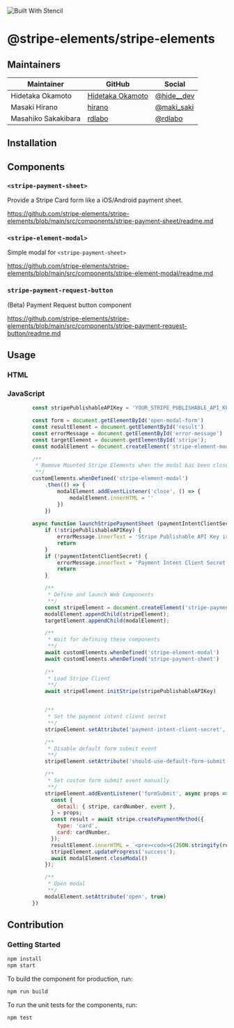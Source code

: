 ![Built With Stencil](https://img.shields.io/badge/-Built%20With%20Stencil-16161d.svg?logo=data%3Aimage%2Fsvg%2Bxml%3Bbase64%2CPD94bWwgdmVyc2lvbj0iMS4wIiBlbmNvZGluZz0idXRmLTgiPz4KPCEtLSBHZW5lcmF0b3I6IEFkb2JlIElsbHVzdHJhdG9yIDE5LjIuMSwgU1ZHIEV4cG9ydCBQbHVnLUluIC4gU1ZHIFZlcnNpb246IDYuMDAgQnVpbGQgMCkgIC0tPgo8c3ZnIHZlcnNpb249IjEuMSIgaWQ9IkxheWVyXzEiIHhtbG5zPSJodHRwOi8vd3d3LnczLm9yZy8yMDAwL3N2ZyIgeG1sbnM6eGxpbms9Imh0dHA6Ly93d3cudzMub3JnLzE5OTkveGxpbmsiIHg9IjBweCIgeT0iMHB4IgoJIHZpZXdCb3g9IjAgMCA1MTIgNTEyIiBzdHlsZT0iZW5hYmxlLWJhY2tncm91bmQ6bmV3IDAgMCA1MTIgNTEyOyIgeG1sOnNwYWNlPSJwcmVzZXJ2ZSI%2BCjxzdHlsZSB0eXBlPSJ0ZXh0L2NzcyI%2BCgkuc3Qwe2ZpbGw6I0ZGRkZGRjt9Cjwvc3R5bGU%2BCjxwYXRoIGNsYXNzPSJzdDAiIGQ9Ik00MjQuNywzNzMuOWMwLDM3LjYtNTUuMSw2OC42LTkyLjcsNjguNkgxODAuNGMtMzcuOSwwLTkyLjctMzAuNy05Mi43LTY4LjZ2LTMuNmgzMzYuOVYzNzMuOXoiLz4KPHBhdGggY2xhc3M9InN0MCIgZD0iTTQyNC43LDI5Mi4xSDE4MC40Yy0zNy42LDAtOTIuNy0zMS05Mi43LTY4LjZ2LTMuNkgzMzJjMzcuNiwwLDkyLjcsMzEsOTIuNyw2OC42VjI5Mi4xeiIvPgo8cGF0aCBjbGFzcz0ic3QwIiBkPSJNNDI0LjcsMTQxLjdIODcuN3YtMy42YzAtMzcuNiw1NC44LTY4LjYsOTIuNy02OC42SDMzMmMzNy45LDAsOTIuNywzMC43LDkyLjcsNjguNlYxNDEuN3oiLz4KPC9zdmc%2BCg%3D%3D&colorA=16161d&style=flat-square)

# @stripe-elements/stripe-elements


## Maintainers

| Maintainer | GitHub | Social |
| --- | --- | --- |
| Hidetaka Okamoto | [Hidetaka Okamoto](https://github.com/hideokamoto) | [@hide__dev](https://twitter.com/hide__dev) |
| Masaki Hirano | [hirano](https://github.com/contiki9) | [@maki_saki](https://twitter.com/maki_saki) |
| Masahiko Sakakibara | [rdlabo](https://github.com/rdlabo) | [@rdlabo](https://twitter.com/rdlabo) |

## Installation


## Components

### `<stripe-payment-sheet>`

Provide a Stripe Card form like a iOS/Android payment sheet.

https://github.com/stripe-elements/stripe-elements/blob/main/src/components/stripe-payment-sheet/readme.md

### `<stripe-element-modal>`

Simple modal for `<stripe-payment-sheet>`

https://github.com/stripe-elements/stripe-elements/blob/main/src/components/stripe-element-modal/readme.md

### `stripe-payment-request-button`

(Beta) Payment Request button component

https://github.com/stripe-elements/stripe-elements/blob/main/src/components/stripe-payment-request-button/readme.md

## Usage

### HTML


### JavaScript


```javascript
        const stripePublishableAPIKey = 'YOUR_STRIPE_PUBLISHABLE_API_KEY'

        const form = document.getElementById('open-modal-form')
        const resultElement = document.getElementById('result')
        const errorMessage = document.getElementById('error-message')
        const targetElement = document.getElementById('stripe');
        const modalElement = document.createElement('stripe-element-modal');

        /**
         * Remove Mounted Stripe Elements when the modal has been closed
         **/
        customElements.whenDefined('stripe-element-modal')
            .then(() => {
                modalElement.addEventListener('close', () => {
                    modalElement.innerHTML = ''
                })
            })
        
        async function launchStripePaymentSheet (paymentIntentClientSecret) {
            if (!stripePublishableAPIKey) {
                errorMessage.innerText = 'Stripe Publishable API Key is required'
                return
            }
            if (!paymentIntentClientSecret) {
                errorMessage.innerText = 'Payment Intent Client Secret is required'
                return
            }

            /**
             * Define and launch Web Components
             **/
            const stripeElement = document.createElement('stripe-payment-sheet');
            modalElement.appendChild(stripeElement);
            targetElement.appendChild(modalElement);

            /**
             * Wait for defining these components
             **/
            await customElements.whenDefined('stripe-element-modal')
            await customElements.whenDefined('stripe-payment-sheet')
            
            /**
             * Load Stripe Client
             **/
            await stripeElement.initStripe(stripePublishableAPIKey)


            /**
             * Set the payment intent client secret
             **/
            stripeElement.setAttribute('payment-intent-client-secret', paymentIntentClientSecret)

            /**
             * Disable default form submit event
             **/
            stripeElement.setAttribute('should-use-default-form-submit-action', false);

            /**
             * Set custom form submit event manually
             **/
            stripeElement.addEventListener('formSubmit', async props => {
              const {
                detail: { stripe, cardNumber, event },
              } = props;
              const result = await stripe.createPaymentMethod({
                type: 'card',
                card: cardNumber,
              });
              resultElement.innerHTML = `<pre><code>${JSON.stringify(result,null,2)}</code></pre>`
              stripeElement.updateProgress('success');
              await modalElement.closeModal()
            });

            /**
             * Open modal
             **/
            modalElement.setAttribute('open', true)
        })
```

## Contribution

### Getting Started
```bash
npm install
npm start
```

To build the component for production, run:

```bash
npm run build
```

To run the unit tests for the components, run:

```bash
npm test
```